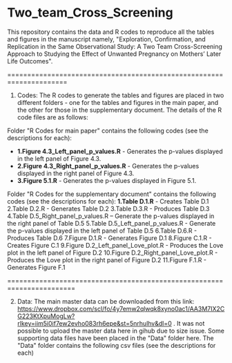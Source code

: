 # Two_team_Cross_Screening
This repository contains the data and R codes to reproduce all the tables and figures in the manuscript namely, "Exploration, Confirmation, and Replication in the Same Observational Study: A Two Team Cross-Screening Approach to Studying the Effect of Unwanted Pregnancy on Mothers’ Later Life Outcomes". 

=====================================================================
1) Codes: The R codes to generate the tables and figures are placed in two different folders - one for the tables and figures in the main paper, and the other for those in the supplementary document. The details of the R code files are as follows:

Folder "R Codes for main paper" contains the following codes (see the descriptions for each):

- **1.Figure 4.3_Left_panel_p_values.R** - Generates the p-values displayed in the left panel of Figure 4.3.
- **2.Figure 4.3_Right_panel_p_values.R** - Generates the p-values displayed in the right panel of Figure 4.3.
- **3.Figure 5.1.R** - Generates the p-values displayed in Figure 5.1.

Folder "R Codes for the supplementary document" contains the following codes (see the descriptions for each):
**1.Table D.1.R** - Creates Table D.1 
2.Table D.2.R - Generates Table D.2 
3.Table D.3.R - Produces Table D.3
4.Table D.5_Right_panel_p_values.R – Generate the p-values displayed in the right panel of Table D.5 
5.Table D.5_Left_panel_p_values.R - Generate the p-values displayed in the left panel of Table D.5 
6.Table D.6.R - Produces Table D.6
7.Figure D.1.R - Generates Figure D.1
8.Figure C.1.R - Creates Figure C.1
9.Figure D.2_Left_panel_Love_plot.R - Produces the Love plot in the left panel of Figure D.2
10.Figure D.2_Right_panel_Love_plot.R - Produces the Love plot in the right panel of Figure D.2
11.Figure F.1.R - Generates Figure F.1

=======================================================================  
  
2) Data: The main master data can be downloaded from this link: https://www.dropbox.com/scl/fo/4y7emw2qlwqk8xyno0ac1/AA3M7IX2CG223KtXpuMogLw?rlkey=iim5i0if7ew2evho083rh6epe&st=5nrhulhv&dl=0 . It was not possible to upload the master data here in gihub due to size issue. Some supporting data files have been placed in the "Data" folder here. The "Data" folder contains the following csv files (see the descriptions for each)

   
